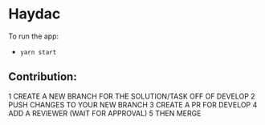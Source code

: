 # Haydac

To run the app:

- `yarn start`

## Contribution:

1 CREATE A NEW BRANCH FOR THE SOLUTION/TASK OFF OF DEVELOP
2 PUSH CHANGES TO YOUR NEW BRANCH
3 CREATE A PR FOR DEVELOP
4 ADD A REVIEWER (WAIT FOR APPROVAL)
5 THEN MERGE
